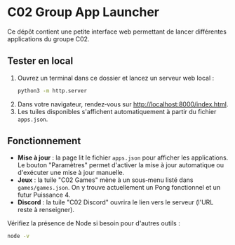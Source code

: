 # C02 Group App Launcher

Ce dépôt contient une petite interface web permettant de lancer différentes applications du groupe C02.

## Tester en local

1. Ouvrez un terminal dans ce dossier et lancez un serveur web local :
   ```bash
   python3 -m http.server
   ```
2. Dans votre navigateur, rendez‑vous sur [http://localhost:8000/index.html](http://localhost:8000/index.html).
3. Les tuiles disponibles s'affichent automatiquement à partir du fichier `apps.json`.

## Fonctionnement

- **Mise à jour** : la page lit le fichier `apps.json` pour afficher les applications. Le bouton "Paramètres" permet d'activer la mise à jour automatique ou d'exécuter une mise à jour manuelle.
- **Jeux** : la tuile "C02 Games" mène à un sous‑menu listé dans `games/games.json`. On y trouve actuellement un Pong fonctionnel et un futur Puissance 4.
- **Discord** : la tuile "C02 Discord" ouvrira le lien vers le serveur (l'URL reste à renseigner).

Vérifiez la présence de Node si besoin pour d'autres outils :
```bash
node -v
```

